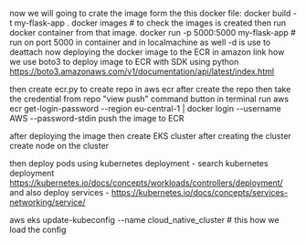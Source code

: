 now we will going to crate the image form the this docker file: docker build -t my-flask-app .
docker images     # to check the images is created
then run docker container from that image.
docker run -p 5000:5000 my-flask-app      # run on port 5000 in container and in localmachine as well -d is use to deattach
now deploying the docker image to the ECR in amazon 
link how we use boto3 to deploy image to ECR with SDK using python https://boto3.amazonaws.com/v1/documentation/api/latest/index.html

then create ecr.py to create repo in aws ecr
after create the repo then take the credential from repo "view push" command button
in terminal run aws ecr get-login-password --region eu-central-1 | docker login --username AWS --password-stdin 
push the image to ECR

after deploying the image then create EKS cluster 
after creating the cluster create node on the cluster 

then deploy pods using kubernetes deployment - search kubernetes deployment https://kubernetes.io/docs/concepts/workloads/controllers/deployment/
and also deploy services - https://kubernetes.io/docs/concepts/services-networking/service/

aws eks update-kubeconfig --name cloud_native_cluster   # this how we load the config




